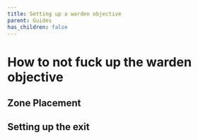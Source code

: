 ```yaml
---
title: Setting up a warden objective
parent: Guides
has_children: false
---
```


# How to not fuck up the warden objective

## Zone Placement

## Setting up the exit